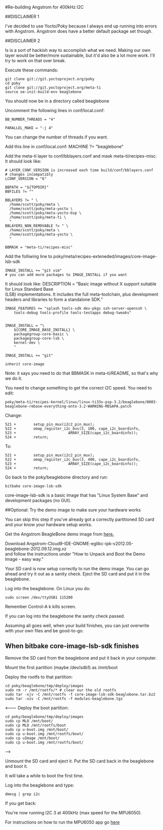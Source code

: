 #Re-building Angstrom for 400kHz I2C

##DISCLAIMER 1

I've decided to use Yocto/Poky because I always end up running into errors
with Angstrom.  Angstrom does have a better default package set though.

##DISCLAIMER 2 

Is is a sort of hackish way to accomplish what we need.  Making
our own layer would be better/more sustainable, but it'd also be a lot more work.
I'll try to work on that over break.

Execute these commands:

    git clone git://git.yoctoproject.org/poky 
    cd poky
    git clone git://git.yoctoproject.org/meta-ti
    source oe-init-build-env beaglebone

You should now be in a directory called beaglebone

Uncomment the following lines in conf/local.conf:

    BB_NUMBER_THREADS = "4"

    PARALLEL_MAKE = "-j 4"

You can change the number of threads if you want.

Add this line in conf/local.conf:
    MACHINE ?= "beaglebone"

Add the meta-ti layer to conf/bblayers.conf and mask meta-ti/recipes-misc.  It 
should look like:

    # LAYER_CONF_VERSION is increased each time build/conf/bblayers.conf
    # changes incompatibly
    LCONF_VERSION = "6"

    BBPATH = "${TOPDIR}"
    BBFILES ?= ""

    BBLAYERS ?= " \
      /home/scott/poky/meta \
      /home/scott/poky/meta-yocto \
      /home/scott/poky/meta-yocto-bsp \
      /home/scott/poky/meta-ti \    
      "
    BBLAYERS_NON_REMOVABLE ?= " \
      /home/scott/poky/meta \
      /home/scott/poky/meta-yocto \
      "

    BBMASK = "meta-ti/recipes-misc"

Add the folliwing line to poky/meta/recipes-exteneded/images/core-image-lsb-sdk

    IMAGE_INSTALL += "git vim"
    # you can add more packages to IMAGE_INSTALL if you want

It should look like:
    DESCRIPTION = "Basic image without X support suitable for Linux Standard Base \
    (LSB) implementations. It includes the full meta-toolchain, plus development \
    headers and libraries to form a standalone SDK."

    IMAGE_FEATURES += "splash tools-sdk dev-pkgs ssh-server-openssh \
        tools-debug tools-profile tools-testapps debug-tweaks"


    IMAGE_INSTALL = "\
        ${CORE_IMAGE_BASE_INSTALL} \
        packagegroup-core-basic \
        packagegroup-core-lsb \
        kernel-dev \
        "

    IMAGE_INSTALL += "git"

    inherit core-image

Note: it says you need to do that BBMASK in meta-ti/README, so that's why
we do it.

You need to change something to get the correct I2C speed.  You need
to edit:

    poky/meta-ti/recipes-kernel/linux/linux-ti33x-psp-3.2/beaglebone/0003-beaglebone-rebase-everything-onto-3.2-WARNING-MEGAPA.patch

Change:

    521 +        setup_pin_mux(i2c2_pin_mux);
    522 +        omap_register_i2c_bus(3, 100, cape_i2c_boardinfo,
    523 +                        ARRAY_SIZE(cape_i2c_boardinfo));
    524 +        return;

To:

    521 +        setup_pin_mux(i2c2_pin_mux);
    522 +        omap_register_i2c_bus(3, 400, cape_i2c_boardinfo,
    523 +                        ARRAY_SIZE(cape_i2c_boardinfo));
    524 +        return;

Go back to the poky/beaglebone directory and run:

    bitbake core-image-lsb-sdk

core-image-lsb-sdk is a basic image that has "Linux System Base" and development
packages (no GUI).

##Optional: Try the demo image to make sure your hardware works

You can skip this step if you've already got a correctly partitioned SD
card and your know your hardware setup works.

Get the Angstrom BeagleBone demo image from [here.](http://downloads.angstrom-distribution.org/demo/beaglebone/)

Download Angstrom-Cloud9-IDE-GNOME-eglibc-ipk-v2012.05-beaglebone-2012.09.12.img.xz  
and follow the instructions under "How to Unpack and Boot the Demo Image - easy way."

Your SD card is now setup correctly to run the demo image.  You can
go ahead and try it out as a sanity check.  Eject the SD card and put it
in the beaglebone.

Log into the beaglebone. On Linux you do:

    sudo screen /dev/ttyUSB1 115200

Remember Control-A k kills screen.

If you can log into the beaglebone the sanity check passed.  

Assuming all goes well, when your build finishes, you can just overwrite with
your own files and be good-to-go.

## When bitbake core-image-lsb-sdk finishes

Remove the SD card from the beaglebone and put it back in your computer. 

Mount the first partition (maybe /dev/sdb1) as /mnt/boot
<!--- Mount the second partition (maybe /dev/sdb2) as /mnt/rootfs
-->

Deploy the rootfs to that partition:

    cd poky/beaglebone/tmp/deploy/images
    sudo rm -r /mnt/rootfs/* # clear our the old rootfs
    sudo tar -xjv -C /mnt/rootfs -f core-image-lsb-sdk-beaglebone.tar.bz2
    sudo tar -xzv -C /mnt/rootfs -f modules-beaglebone.tgz

<---
Deploy the boot partition:

    cd poky/beaglebone/tmp/deploy/images
    sudo cp MLO /mnt/boot/
    sudo cp MLO /mnt/rootfs/boot
    sudo cp u-boot.img /mnt/boot/
    sudo cp u-boot.img /mnt/rootfs/boot/
    sudo cp uImage /mnt/boot/
    sudo cp u-boot.img /mnt/rootfs/boot/
-->

Unmount the SD card and eject it. Put the SD card back in the beaglebone and boot it.

It will take a while to boot the first time.

Log into the beaglebone and type:

    dmesg | grep i2c

If you get back:

You're now running I2C 3 at 400kHz (max speed for the MPU6050).

For instructions on how to run the MPU6050 app go [here](MPU6050_app.md)







